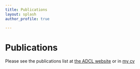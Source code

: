 ```yaml
---
title: Publications
layout: splash
author_profile: true

---
```


# Publications

Please see the publications list at [the ADCL website](www.cu-adcl.org/publications) or in [my cv](cv/cv.pdf)
